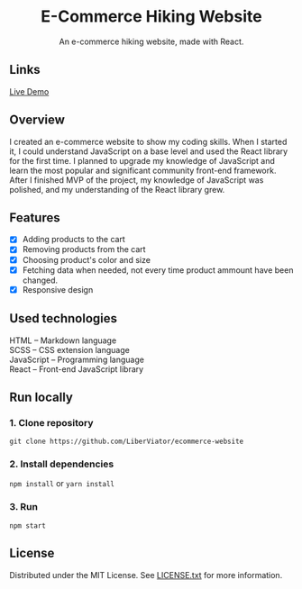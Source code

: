 <h1 align="center"> E-Commerce Hiking Website </h1>
<p align="center">An e-commerce hiking website, made with React.</p>

## Links

[Live Demo][link_demo]

## Overview

I created an e-commerce website to show my coding skills. When I started it, I could understand JavaScript on a base level and used the React library for the first time. I planned to upgrade my knowledge of JavaScript and learn the most popular and significant community front-end framework. After I finished MVP of the project, my knowledge of JavaScript was polished, and my understanding of the React library grew.

## Features

- [x] Adding products to the cart
- [x] Removing products from the cart
- [x] Choosing product's color and size
- [x] Fetching data when needed, not every time product ammount have been changed.
- [x] Responsive design

## Used technologies

HTML – Markdown language
<br>
SCSS – CSS extension language
<br>
JavaScript – Programming language
<br>
React – Front-end JavaScript library

## Run locally

### 1. Clone repository

`git clone https://github.com/LiberViator/ecommerce-website`

### 2. Install dependencies

`npm install` or `yarn install`

### 3. Run

`npm start`

## License

Distributed under the MIT License. See [LICENSE.txt][link_license] for more information.

<!-- Links -->

[link_demo]: https://liberviator.github.io/ecommerce-website/
[link_license]: https://github.com/LiberViator/ecommerce-website/blob/master/LICENSE

